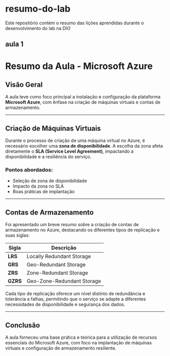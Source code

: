 # resumo-do-lab
Este repositório contém o resumo das lições aprendidas durante o desenvolvimento do lab na DIO
## aula 1
# Resumo da Aula - Microsoft Azure

## Visão Geral

A aula teve como foco principal a instalação e configuração da plataforma **Microsoft Azure**, com ênfase na criação de máquinas virtuais e contas de armazenamento.

---

## Criação de Máquinas Virtuais

Durante o processo de criação de uma máquina virtual no Azure, é necessário escolher uma **zona de disponibilidade**. A escolha da zona afeta diretamente o **SLA (Service Level Agreement)**, impactando a disponibilidade e a resiliência do serviço.

### Pontos abordados:

- Seleção de zona de disponibilidade
- Impacto da zona no SLA
- Boas práticas de implantação

---

## Contas de Armazenamento

Foi apresentado um breve resumo sobre a criação de contas de armazenamento no Azure, destacando os diferentes tipos de replicação e suas siglas:

| Sigla  | Descrição                        |
|--------|----------------------------------|
| **LRS** | Locally Redundant Storage        |
| **GRS** | Geo-Redundant Storage            |
| **ZRS** | Zone-Redundant Storage           |
| **GZRS**| Geo-Zone-Redundant Storage       |

Cada tipo de replicação oferece um nível distinto de redundância e tolerância a falhas, permitindo que o serviço se adapte a diferentes necessidades de disponibilidade e segurança dos dados.

---

## Conclusão

A aula forneceu uma base prática e teórica para a utilização de recursos essenciais do Microsoft Azure, com foco na implantação de máquinas virtuais e configuração de armazenamento resiliente.
